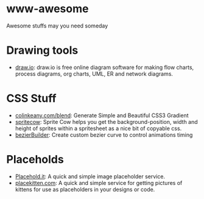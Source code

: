 # www-awesome
Awesome stuffs may you need someday

# Drawing tools
- [draw.io](http://draw.io): draw.io is free online diagram software for making flow charts, process diagrams, org charts, UML, ER and network diagrams.


# CSS Stuff
- [colinkeany.com/blend](http://colinkeany.com/blend/): Generate Simple and Beautiful CSS3 Gradient
- [spritecow](http://www.spritecow.com/): Sprite Cow helps you get the background-position, width and height of sprites within a spritesheet as a nice bit of copyable css.
- [bezierBuilder](http://www.roblaplaca.com/examples/bezierBuilder/): Create custom bezier curve to control animations timing

# Placeholds
- [Placehold.it](https://placehold.it/): A quick and simple image placeholder service.
- [placekitten.com](https://placekitten.com/): A quick and simple service for getting pictures of kittens for use as placeholders in your designs or code. 